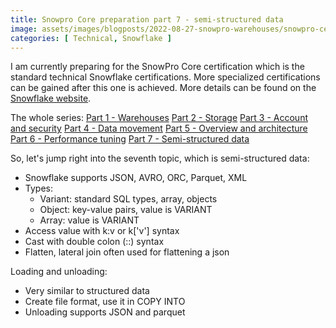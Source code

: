 ```yaml
---
title: Snowpro Core preparation part 7 - semi-structured data
image: assets/images/blogposts/2022-08-27-snowpro-warehouses/snowpro-certification-core.png
categories: [ Technical, Snowflake ]
---
```

I am currently preparing for the SnowPro Core certification which is the standard technical Snowflake certifications. More specialized certifications can be gained after this one is achieved. More details can be found on the <a href="https://www.snowflake.com/certifications/">Snowflake website</a>.

The whole series:
<a href="../snowpro-warehouses">Part 1 - Warehouses</a>
<a href="../snowpro-storage">Part 2 - Storage</a>
<a href="../snowpro-account">Part 3 - Account and security</a>
<a href="../snowpro-movement">Part 4 - Data movement</a>
<a href="../snowpro-overview">Part 5 - Overview and architecture</a>
<a href="../snowpro-performance">Part 6 - Performance tuning</a>
<a href="../snowpro-semistructured">Part 7 - Semi-structured data</a>

So, let's jump right into the seventh topic, which is semi-structured data:

- Snowflake supports JSON, AVRO, ORC, Parquet, XML
- Types:
    - Variant: standard SQL types, array, objects
    - Object: key-value pairs, value is VARIANT
    - Array: value is VARIANT
- Access value with k:v or k['v'] syntax
- Cast with double colon (::) syntax
- Flatten, lateral join often used for flattening a json

Loading and unloading:
- Very similar to structured data
- Create file format, use it in COPY INTO
- Unloading supports JSON and parquet

